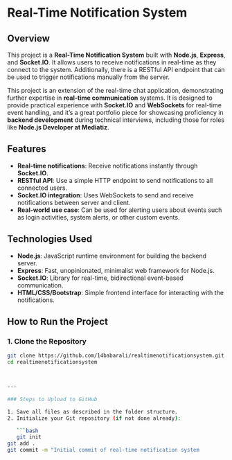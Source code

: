 # Real-Time Notification System

## Overview

This project is a **Real-Time Notification System** built with **Node.js**, **Express**, and **Socket.IO**. It allows users to receive notifications in real-time as they connect to the system. Additionally, there is a RESTful API endpoint that can be used to trigger notifications manually from the server.

This project is an extension of the real-time chat application, demonstrating further expertise in **real-time communication** systems. It is designed to provide practical experience with **Socket.IO** and **WebSockets** for real-time event handling, and it’s a great portfolio piece for showcasing proficiency in **backend development** during technical interviews, including those for roles like **Node.js Developer at Mediatiz**.

## Features

- **Real-time notifications**: Receive notifications instantly through **Socket.IO**.
- **RESTful API**: Use a simple HTTP endpoint to send notifications to all connected users.
- **Socket.IO integration**: Uses WebSockets to send and receive notifications between server and client.
- **Real-world use case**: Can be used for alerting users about events such as login activities, system alerts, or other custom events.
  
## Technologies Used

- **Node.js**: JavaScript runtime environment for building the backend server.
- **Express**: Fast, unopinionated, minimalist web framework for Node.js.
- **Socket.IO**: Library for real-time, bidirectional event-based communication.
- **HTML/CSS/Bootstrap**: Simple frontend interface for interacting with the notifications.
  

## How to Run the Project

### 1. Clone the Repository

```bash
git clone https://github.com/14babarali/realtimenotificationsystem.git
cd realtimenotificationsystem



---

### Steps to Upload to GitHub

1. Save all files as described in the folder structure.
2. Initialize your Git repository (if not done already):

   ```bash
   git init
git add .
git commit -m "Initial commit of real-time notification system
